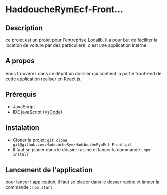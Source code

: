 # HaddoucheRymEcf-Front...

## Description
ce projet est un projet pour l'entreprise Localib. Il a pour but de faciliter la location de voiture par des particuliers, c'est une application interne.

## A propos
Vous trouverez dans ce dépôt un dossier qui contient la partie front-end de cette application réaliser en React js.

## Prérequis
- JavaScript
- IDE javaScript ([VsCode](https://code.visualstudio.com/download))

## Instalation
- Cloner le projet: ```git clone git@github.com:HaddoucheRym/HaddoucheRymEcf-Front.git ```
- Il faut se placer dans le dossier racine et lancer la commande : ```npm install```

## Lancement de l'application
pour lancer l'application, il faut se placer dans le dosser racine et lancer la commande : ```npm start```



